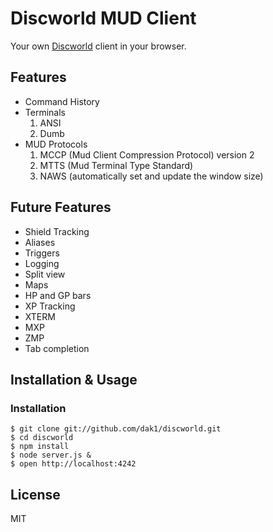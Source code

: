 # Discworld MUD Client

Your own [Discworld](http://discworld.atuin.net) client in your browser.

## Features

- Command History
- Terminals
  1. ANSI
  2. Dumb
- MUD Protocols
  1. MCCP (Mud Client Compression Protocol) version 2
  2. MTTS (Mud Terminal Type Standard)
  3. NAWS (automatically set and update the window size)

## Future Features

- Shield Tracking
- Aliases
- Triggers
- Logging
- Split view
- Maps
- HP and GP bars
- XP Tracking
- XTERM
- MXP
- ZMP
- Tab completion

## Installation & Usage

### Installation

    $ git clone git://github.com/dak1/discworld.git
    $ cd discworld
    $ npm install
    $ node server.js &
    $ open http://localhost:4242

## License

MIT
